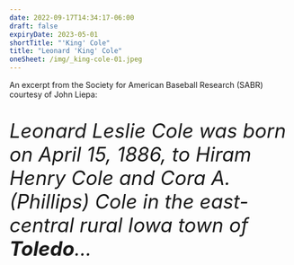 ```yaml
---
date: 2022-09-17T14:34:17-06:00
draft: false
expiryDate: 2023-05-01
shortTitle: "'King' Cole" 
title: "Leonard 'King' Cole"
oneSheet: /img/_king-cole-01.jpeg
---
```

An excerpt from the Society for American Baseball Research (SABR) courtesy of John Liepa: 

<p style="font-size:35px;"><em>
Leonard Leslie Cole was born on April 15, 1886, to Hiram Henry Cole and Cora A. (Phillips) Cole in the east-central rural Iowa town of <b>Toledo</b>...  
</em></p> 

